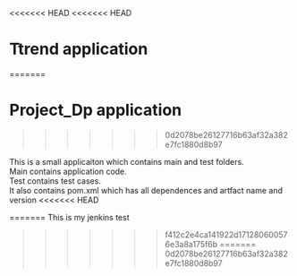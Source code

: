 <<<<<<< HEAD
<<<<<<< HEAD
# Ttrend application
=======
# Project_Dp application
>>>>>>> 0d2078be26127716b63af32a382e7fc1880d8b97

This is a small applicaiton which contains main and test folders.  
Main contains application code.  
Test contains test cases.  
It also contains pom.xml which has all dependences and artfact name and version
<<<<<<< HEAD

=======
This is my jenkins test
>>>>>>> f412c2e4ca141922d171280600576e3a8a175f6b
=======
>>>>>>> 0d2078be26127716b63af32a382e7fc1880d8b97
